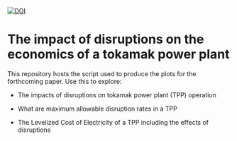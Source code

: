 [![DOI](https://zenodo.org/badge/576485565.svg)](https://zenodo.org/badge/latestdoi/576485565)


# The impact of disruptions on the economics of a tokamak power plant

This repository hosts the script used to produce the plots for the forthcoming paper. Use this to explore: 

- The impacts of disruptions on tokamak power plant (TPP) operation

- What are maximum allowable disruption rates in a TPP

- The Levelized Cost of Electricity of a TPP including the effects of disruptions
